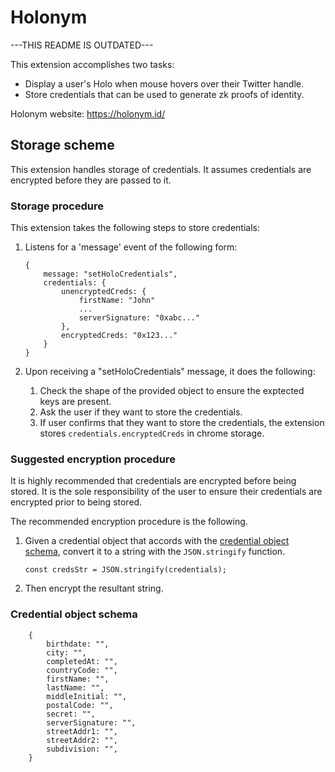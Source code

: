# Holonym

---THIS README IS OUTDATED---

This extension accomplishes two tasks:

- Display a user's Holo when mouse hovers over their Twitter handle.
- Store credentials that can be used to generate zk proofs of identity.

Holonym website: https://holonym.id/

## Storage scheme

This extension handles storage of credentials. It assumes credentials are encrypted before they are passed to it.

### Storage procedure

This extension takes the following steps to store credentials:

1.  Listens for a 'message' event of the following form:

        {
            message: "setHoloCredentials",
            credentials: {
                unencryptedCreds: {
                    firstName: "John"
                    ...
                    serverSignature: "0xabc..."
                },
                encryptedCreds: "0x123..."
            }
        }

2.  Upon receiving a "setHoloCredentials" message, it does the following:
    1.  Check the shape of the provided object to ensure the exptected keys are present.
    2.  Ask the user if they want to store the credentials.
    3.  If user confirms that they want to store the credentials, the extension stores `credentials.encryptedCreds` in chrome storage.

### Suggested encryption procedure

It is highly recommended that credentials are encrypted before being stored. It is the sole responsibility of the user to ensure their credentials are encrypted prior to being stored.

The recommended encryption procedure is the following.

1.  Given a credential object that accords with the [credential object schema](#credential-object-schema), convert it to a string with the `JSON.stringify` function.

        const credsStr = JSON.stringify(credentials);

2.  Then encrypt the resultant string.

### Credential object schema

        {
            birthdate: "",
            city: "",
            completedAt: "",
            countryCode: "",
            firstName: "",
            lastName: "",
            middleInitial: "",
            postalCode: "",
            secret: "",
            serverSignature: "",
            streetAddr1: "",
            streetAddr2: "",
            subdivision: "",
        }
